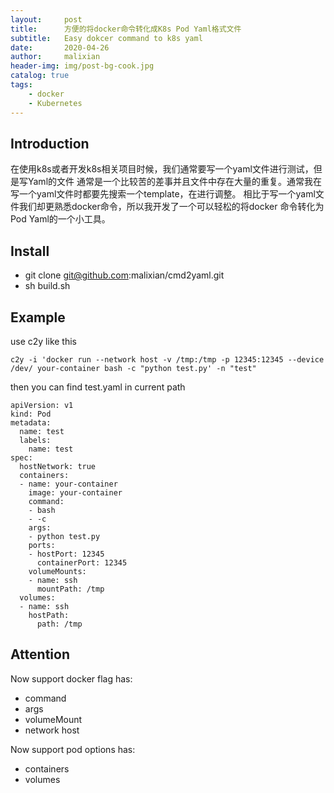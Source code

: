 ```yaml
---
layout:     post
title:      方便的将docker命令转化成K8s Pod Yaml格式文件
subtitle:   Easy dokcer command to k8s yaml
date:       2020-04-26
author:     malixian
header-img: img/post-bg-cook.jpg
catalog: true
tags:
    - docker
    - Kubernetes
---
```

## Introduction
在使用k8s或者开发k8s相关项目时候，我们通常要写一个yaml文件进行测试，但是写Yaml的文件
通常是一个比较苦的差事并且文件中存在大量的重复。通常我在写一个yaml文件时都要先搜索一个template，在进行调整。
相比于写一个yaml文件我们却更熟悉docker命令，所以我开发了一个可以轻松的将docker 命令转化为Pod Yaml的一个小工具。

## Install
- git clone git@github.com:malixian/cmd2yaml.git
- sh build.sh

## Example

use c2y like this
```
c2y -i 'docker run --network host -v /tmp:/tmp -p 12345:12345 --device /dev/ your-container bash -c "python test.py' -n "test"
```

then you can find test.yaml in current path

```
apiVersion: v1
kind: Pod
metadata:
  name: test
  labels:
    name: test
spec:
  hostNetwork: true
  containers:
  - name: your-container
    image: your-container
    command:
    - bash
    - -c
    args:
    - python test.py
    ports:
    - hostPort: 12345
      containerPort: 12345
    volumeMounts:
    - name: ssh
      mountPath: /tmp
  volumes:
  - name: ssh
    hostPath:
      path: /tmp
```

## Attention

Now support docker flag has:
- command
- args
- volumeMount
- network host

Now support pod options has:
- containers
- volumes
